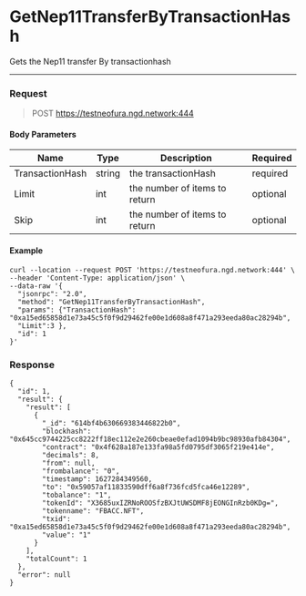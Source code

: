 # GetNep11TransferByTransactionHash
Gets the Nep11 transfer By transactionhash
<hr>

### Request

> POST https://testneofura.ngd.network:444

#### Body Parameters

|    Name    | Type | Description | Required |
| ---------- | --- |    ------    | ----|
| TransactionHash     | string|  the transactionHash| required|
| Limit    | int|  the number of items to return| optional|
| Skip    | int|  the number of items to return| optional |


#### Example
```
curl --location --request POST 'https://testneofura.ngd.network:444' \
--header 'Content-Type: application/json' \
--data-raw '{
  "jsonrpc": "2.0",
  "method": "GetNep11TransferByTransactionHash",
  "params": {"TransactionHash": "0xa15ed65858d1e73a45c5f0f9d29462fe00e1d608a8f471a293eeda80ac28294b",
  "Limit":3 },
  "id": 1
}'
```
### Response
```json5
{
  "id": 1,
  "result": {
    "result": [
      {
        "_id": "614bf4b630669383446822b0",
        "blockhash": "0x645cc9744225cc8222ff18ec112e2e260cbeae0efad1094b9bc98930afb84304",
        "contract": "0x4f628a187e133fa98a5fd0795df3065f219e414e",
        "decimals": 8,
        "from": null,
        "frombalance": "0",
        "timestamp": 1627284349560,
        "to": "0x59057af11833590dff6a8f736fcd5fca46e12289",
        "tobalance": "1",
        "tokenId": "X3685uxIZRNoROOSfzBXJtUWSDMF8jEONGInRzb0KDg=",
        "tokenname": "FBACC.NFT",
        "txid": "0xa15ed65858d1e73a45c5f0f9d29462fe00e1d608a8f471a293eeda80ac28294b",
        "value": "1"
      }
    ],
    "totalCount": 1
  },
  "error": null
}
```
